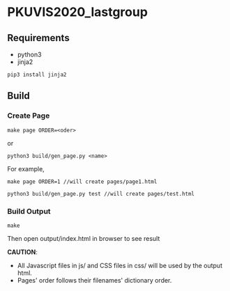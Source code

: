 # PKUVIS2020_lastgroup

## Requirements

 - python3
 - jinja2

```
pip3 install jinja2
```

## Build

### Create Page

```
make page ORDER=<oder>
```
or

```
python3 build/gen_page.py <name>
```

For example,

```
make page ORDER=1 //will create pages/page1.html

python3 build/gen_page.py test //will create pages/test.html
```



### Build Output
```
make
```
Then open output/index.html in browser to see result

**CAUTION**: 
- All Javascript files in js/ and CSS files in css/ will be used by the output html.
- Pages' order follows their filenames' dictionary order.